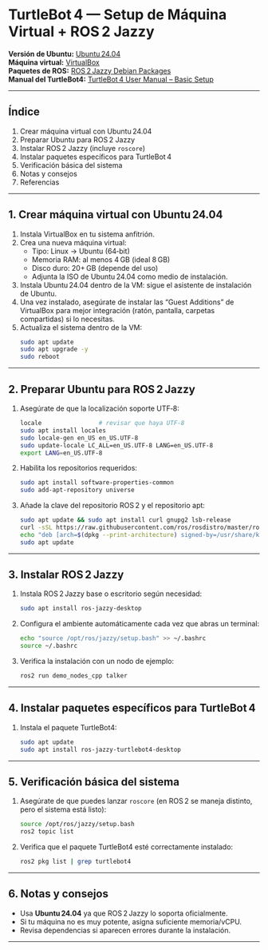 # TurtleBot 4 — Setup de Máquina Virtual + ROS 2 Jazzy  
**Versión de Ubuntu:** [Ubuntu 24.04](https://releases.ubuntu.com/24.04)  
**Máquina virtual:** [VirtualBox](https://www.virtualbox.org)  
**Paquetes de ROS:** [ROS 2 Jazzy Debian Packages](https://docs.ros.org/en/jazzy/Installation/Ubuntu-Install-Debs.html)  
**Manual del TurtleBot4:** [TurtleBot 4 User Manual – Basic Setup](https://turtlebot.github.io/turtlebot4-user-manual/setup/basic.html)  

---

## Índice  
1. Crear máquina virtual con Ubuntu 24.04  
2. Preparar Ubuntu para ROS 2 Jazzy  
3. Instalar ROS 2 Jazzy (incluye `roscore`)  
4. Instalar paquetes específicos para TurtleBot 4  
5. Verificación básica del sistema  
6. Notas y consejos  
7. Referencias  

---

## 1. Crear máquina virtual con Ubuntu 24.04  
1. Instala VirtualBox en tu sistema anfitrión.  
2. Crea una nueva máquina virtual:  
   - Tipo: Linux → Ubuntu (64‑bit)  
   - Memoria RAM: al menos 4 GB (ideal 8 GB)  
   - Disco duro: 20+ GB (depende del uso)  
   - Adjunta la ISO de Ubuntu 24.04 como medio de instalación.  
3. Instala Ubuntu 24.04 dentro de la VM: sigue el asistente de instalación de Ubuntu.  
4. Una vez instalado, asegúrate de instalar las “Guest Additions” de VirtualBox para mejor integración (ratón, pantalla, carpetas compartidas) si lo necesitas.  
5. Actualiza el sistema dentro de la VM:  
   ```bash
   sudo apt update
   sudo apt upgrade -y
   sudo reboot
   ```

---

## 2. Preparar Ubuntu para ROS 2 Jazzy  
1. Asegúrate de que la localización soporte UTF‑8:  
   ```bash
   locale                # revisar que haya UTF‑8
   sudo apt install locales
   sudo locale-gen en_US en_US.UTF-8
   sudo update-locale LC_ALL=en_US.UTF-8 LANG=en_US.UTF-8
   export LANG=en_US.UTF-8
   ```
2. Habilita los repositorios requeridos:  
   ```bash
   sudo apt install software-properties-common
   sudo add-apt-repository universe
   ```
3. Añade la clave del repositorio ROS 2 y el repositorio apt:  
   ```bash
   sudo apt update && sudo apt install curl gnupg2 lsb-release
   curl -sSL https://raw.githubusercontent.com/ros/rosdistro/master/ros.key      | sudo tee /usr/share/keyrings/ros‑archive-keyring.gpg >/dev/null
   echo "deb [arch=$(dpkg --print‑architecture) signed‑by=/usr/share/keyrings/ros‑archive-keyring.gpg]      http://packages.ros.org/ros2/ubuntu $(. /etc/os-release && echo $UBUNTU_CODENAME) main"      | sudo tee /etc/apt/sources.list.d/ros2.list
   sudo apt update
   ```

---

## 3. Instalar ROS 2 Jazzy  
1. Instala ROS 2 Jazzy base o escritorio según necesidad:  
   ```bash
   sudo apt install ros‑jazzy‑desktop
   ```  
2. Configura el ambiente automáticamente cada vez que abras un terminal:  
   ```bash
   echo "source /opt/ros/jazzy/setup.bash" >> ~/.bashrc
   source ~/.bashrc
   ```
3. Verifica la instalación con un nodo de ejemplo:  
   ```bash
   ros2 run demo_nodes_cpp talker
   ```

---

## 4. Instalar paquetes específicos para TurtleBot 4  
1. Instala el paquete TurtleBot4:  
   ```bash
   sudo apt update
   sudo apt install ros‑jazzy‑turtlebot4‑desktop
   ```

---

## 5. Verificación básica del sistema  
1. Asegúrate de que puedes lanzar `roscore` (en ROS 2 se maneja distinto, pero el sistema está listo):  
   ```bash
   source /opt/ros/jazzy/setup.bash
   ros2 topic list
   ```
2. Verifica que el paquete TurtleBot4 esté correctamente instalado:  
   ```bash
   ros2 pkg list | grep turtlebot4
   ```

---

## 6. Notas y consejos  
- Usa **Ubuntu 24.04** ya que ROS 2 Jazzy lo soporta oficialmente.  
- Si tu máquina no es muy potente, asigna suficiente memoria/vCPU.  
- Revisa dependencias si aparecen errores durante la instalación.  

---

